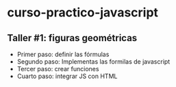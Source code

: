 # curso-practico-javascript


## Taller #1: figuras geométricas

- Primer paso: definir las fórmulas
- Segundo paso: Implementas las formilas de javascript
- Tercer paso: crear funciones
- Cuarto paso: integrar JS con HTML